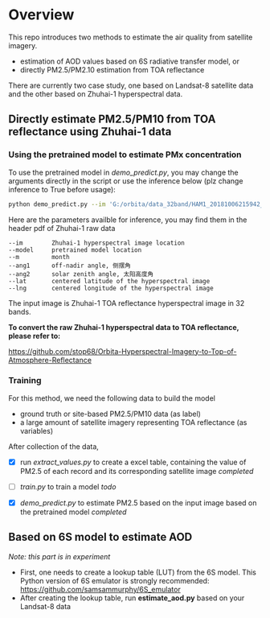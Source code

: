# Overview
This repo introduces two methods to estimate the air quality from satellite imagery.
- estimation of AOD values based on 6S radiative transfer model, or
- directly PM2.5/PM2.10 estimation from TOA reflectance

There are currently two case study, one based on Landsat-8 satellite data and the other based on Zhuhai-1 hyperspectral data.


## Directly estimate PM2.5/PM10 from TOA reflectance using Zhuhai-1 data

### Using the pretrained model to estimate PMx concentration


To use the pretrained model in *demo_predict.py*, you may change the arguments directly in the script or use the inference below (plz change inference to True before usage):

```bash
python demo_predict.py --im 'G:/orbita/data_32band/HAM1_20181006215942_0013_L1_MSS_CCD1.tif' --model model.h5 --m 10 --ang1 0.4 --ang2 50.1 --lat 28.8 --lng 115.6
```

Here are the parameters availble for inference, you may find them in the header pdf of Zhuhai-1 raw data

```
--im        Zhuhai-1 hyperspectral image location
--model     pretrained model location
--m         month
--ang1      off-nadir angle, 侧摆角
--ang2      solar zenith angle, 太阳高度角
--lat       centered latitude of the hyperspectral image
--lng       centered longitude of the hyperspectral image
```

The input image is Zhuhai-1 TOA reflectance hyperspectral image in 32 bands.

**To convert the raw Zhuhai-1 hyperspectral data to TOA reflectance, please refer to:**

https://github.com/stop68/Orbita-Hyperspectral-Imagery-to-Top-of-Atmosphere-Reflectance

### Training

For this method, we need the following data to build the model
- ground truth or site-based PM2.5/PM10 data (as label)
- a large amount of satellite imagery representing TOA reflectance (as variables)

After collection of the data, 
- [x] run *extract_values.py* to create a excel table, containing the value of PM2.5 of each record and its corresponding satellite image *completed*
- [ ] *train.py* to train a model *todo*
- [x] *demo_predict.py* to estimate PM2.5 based on the input image based on the pretrained model *completed*


## Based on 6S model to estimate AOD

*Note: this part is in experiment*

- First, one needs to create a lookup table (LUT) from the 6S model. This Python version of 6S emulator is strongly recommended: https://github.com/samsammurphy/6S_emulator
- After creating the lookup table, run **estimate_aod.py** based on your Landsat-8 data



